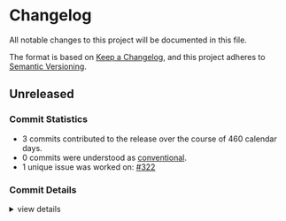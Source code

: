 # Changelog

All notable changes to this project will be documented in this file.

The format is based on [Keep a Changelog](https://keepachangelog.com/en/1.0.0/),
and this project adheres to [Semantic Versioning](https://semver.org/spec/v2.0.0.html).

## Unreleased

### Commit Statistics

<csr-read-only-do-not-edit/>

 - 3 commits contributed to the release over the course of 460 calendar days.
 - 0 commits were understood as [conventional](https://www.conventionalcommits.org).
 - 1 unique issue was worked on: [#322](https://github.com/apepkuss/WasmEdge/issues/322)

### Commit Details

<csr-read-only-do-not-edit/>

<details><summary>view details</summary>

 * **[#322](https://github.com/apepkuss/WasmEdge/issues/322)**
    - [Misc] Update crate meta ([`b71f1b0`](https://github.com/apepkuss/WasmEdge/commit/b71f1b04ff6223ea4f040e690ce36f955caa5e0b))
 * **Uncategorized**
    - [Rust] Add wasmedge-rs crate ([`c311c78`](https://github.com/apepkuss/WasmEdge/commit/c311c783a1745d96eabfa2b58258a431a302d973))
    - [Rust] Add wasmedge-sys crate ([`55e139c`](https://github.com/apepkuss/WasmEdge/commit/55e139cdbf311f88b3d12900eb7a812499856757))
</details>

